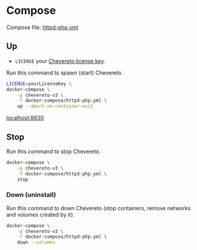 # Compose

Compose file: [httpd-php.yml](docker-compose/httpd-php.yml)

## Up

* `LICENSE` your [Chevereto license key](https://chevereto.com/pricing).

Run this command to spawn (start) Chevereto.

```sh
LICENSE=yourLicenseKey \
docker-compose \
    -p chevereto-v3 \
    -f docker-compose/httpd-php.yml \
    up --abort-on-container-exit
```

[localhost:8830](http://localhost:8830)

## Stop

Run this command to stop Chevereto.

```sh
docker-compose \
    -p chevereto-v3 \
    -f docker-compose/httpd-php.yml \
    stop
```

### Down (uninstall)

Run this command to down Chevereto (stop containers, remove networks and volumes created by it).

```sh
docker-compose \
    -p chevereto-v3 \
    -f docker-compose/httpd-php.yml \
    down --volumes
```
